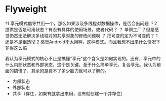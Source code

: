 # Flyweight
?1 享元模式倡导共用一个，那么如果涉及多线程对数据操作，是否会出问题 
？2 提供是否是可用状态？有没有具体的使用场景，或者代码？
？ 单例工厂？但是感觉仍然无法解决多线程对的共享对象的修改问题啊
？ 把可变的定为不可变的？
1 还是不是很透彻
2 感觉Android不太用啊，这种模式。而且我想不出来什么情况下非得这么搞


我认为享元模式的核心不止是搞懂"享元"这个含义是如何实现的。还有，享元中的什么内部状态和外部状态。这个是关键。至于什么简单享元，复合享元。我认为前面的搞懂了，其余的是费不了多少脑力就可以了解的。
- 内部状态
- 外部状态
- 共享（存住，如果有就拿出来用，没有就创建一个并存住）